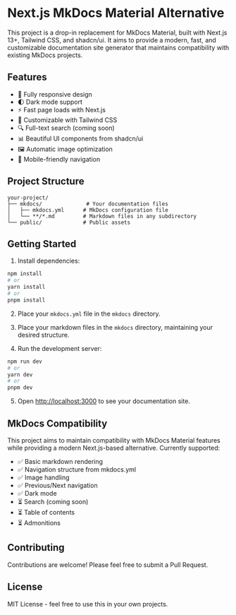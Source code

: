 # Next.js MkDocs Material Alternative

This project is a drop-in replacement for MkDocs Material, built with Next.js 13+, Tailwind CSS, and shadcn/ui. It aims to provide a modern, fast, and customizable documentation site generator that maintains compatibility with existing MkDocs projects.

## Features

- 📱 Fully responsive design
- 🌓 Dark mode support
- ⚡ Fast page loads with Next.js
- 🎨 Customizable with Tailwind CSS
- 🔍 Full-text search (coming soon)
- 📊 Beautiful UI components from shadcn/ui
- 🖼️ Automatic image optimization
- 📱 Mobile-friendly navigation

## Project Structure

```
your-project/
├── mkdocs/              # Your documentation files
│   ├── mkdocs.yml      # MkDocs configuration file
│   └── **/*.md         # Markdown files in any subdirectory
└── public/             # Public assets
```

## Getting Started

1. Install dependencies:

```bash
npm install
# or
yarn install
# or
pnpm install
```

2. Place your `mkdocs.yml` file in the `mkdocs` directory.

3. Place your markdown files in the `mkdocs` directory, maintaining your desired structure.

4. Run the development server:

```bash
npm run dev
# or
yarn dev
# or
pnpm dev
```

5. Open [http://localhost:3000](http://localhost:3000) to see your documentation site.

## MkDocs Compatibility

This project aims to maintain compatibility with MkDocs Material features while providing a modern Next.js-based alternative. Currently supported:

- ✅ Basic markdown rendering
- ✅ Navigation structure from mkdocs.yml
- ✅ Image handling
- ✅ Previous/Next navigation
- ✅ Dark mode
- ⏳ Search (coming soon)
- ⏳ Table of contents
- ⏳ Admonitions

## Contributing

Contributions are welcome! Please feel free to submit a Pull Request.

## License

MIT License - feel free to use this in your own projects.
